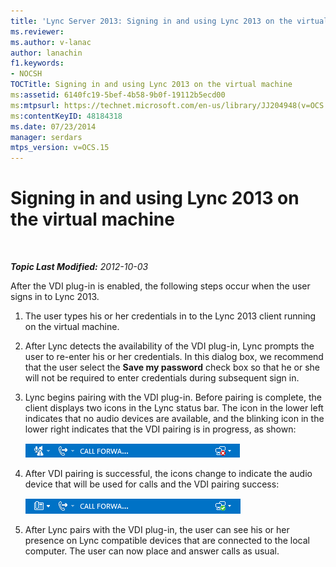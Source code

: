 ```yaml
---
title: 'Lync Server 2013: Signing in and using Lync 2013 on the virtual machine'
ms.reviewer: 
ms.author: v-lanac
author: lanachin
f1.keywords:
- NOCSH
TOCTitle: Signing in and using Lync 2013 on the virtual machine
ms:assetid: 6140fc19-5bef-4b58-9b0f-19112b5ecd00
ms:mtpsurl: https://technet.microsoft.com/en-us/library/JJ204948(v=OCS.15)
ms:contentKeyID: 48184318
ms.date: 07/23/2014
manager: serdars
mtps_version: v=OCS.15
---
```


# Signing in and using Lync 2013 on the virtual machine

<div data-xmlns="http://www.w3.org/1999/xhtml">

<div class="topic" data-xmlns="http://www.w3.org/1999/xhtml" data-msxsl="urn:schemas-microsoft-com:xslt" data-cs="https://msdn.microsoft.com/">

<div data-asp="https://msdn2.microsoft.com/asp">



</div>

<div id="mainSection">

<div id="mainBody">

<span> </span>

_**Topic Last Modified:** 2012-10-03_

After the VDI plug-in is enabled, the following steps occur when the user signs in to Lync 2013.

1.  The user types his or her credentials in to the Lync 2013 client running on the virtual machine.

2.  After Lync detects the availability of the VDI plug-in, Lync prompts the user to re-enter his or her credentials. In this dialog box, we recommend that the user select the **Save my password** check box so that he or she will not be required to enter credentials during subsequent sign in.

3.  Lync begins pairing with the VDI plug-in. Before pairing is complete, the client displays two icons in the Lync status bar. The icon in the lower left indicates that no audio devices are available, and the blinking icon in the lower right indicates that the VDI pairing is in progress, as shown:
    
    ![Lync VDI icon showing successful pairing](images/JJ204948.303d618c-4bc8-41c4-8553-2475de0d395e(OCS.15).png "Lync VDI icon showing successful pairing")  

4.  After VDI pairing is successful, the icons change to indicate the audio device that will be used for calls and the VDI pairing success:
    
    ![Lync VDI pairing icon showing success](images/JJ204948.57be3387-a3e5-4949-831e-f5ff9fcc5598(OCS.15).png "Lync VDI pairing icon showing success")  

5.  After Lync pairs with the VDI plug-in, the user can see his or her presence on Lync compatible devices that are connected to the local computer. The user can now place and answer calls as usual.

</div>

<span> </span>

</div>

</div>

</div>

